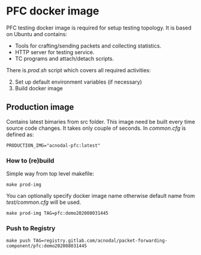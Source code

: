 # PFC docker image

PFC testing docker image is required for setup testing topology.
It is based on Ubuntu and contains:

- Tools for crafting/sending packets and collecting statistics.
- HTTP server for testing service.
- TC programs and attach/detach scripts.

There is *prod.sh* script which covers all required activities:

2. Set up default environment variables (if necessary)
3. Build docker image

## Production image

Contains latest bimaries from src folder.
This image need be built every time source code changes. It takes only couple of seconds.
In _common.cfg_ is defined as:

    PRODUCTION_IMG="acnodal-pfc:latest"

### How to (re)build

Simple way from top level makefile:

    make prod-img

You can optionally specify docker image name otherwise default name from _test/common.cfg_ will be used.

    make prod-img TAG=pfc:demo202008031445

### Push to Registry

    make push TAG=registry.gitlab.com/acnodal/packet-forwarding-component/pfc:demo202008031445
